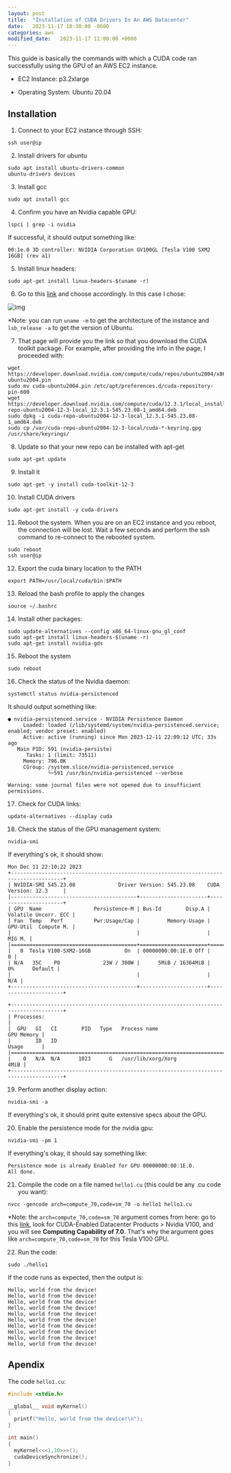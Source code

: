 ```yaml
---
layout: post
title:  "Installation of CUDA Drivers In An AWS Datacenter"
date:   2023-11-17 10:30:00 -0600
categories: aws
modified_date:   2023-11-17 11:00:00 +0000
---
```


This guide is basically the commands with which a CUDA code ran successfully using the GPU of an AWS EC2 instance.

- EC2 Instance: p3.2xlarge

- Operating System: Ubuntu 20.04

## Installation

1. Connect to your EC2 instance through SSH:

```
ssh user@ip
```

2. Install drivers for ubuntu

```
sudo apt install ubuntu-drivers-common
ubuntu-drivers devices
```

3. Install gcc

```
sudo apt install gcc
```

4. Confirm you have an Nvidia capable GPU:

```
lspci | grep -i nvidia
```

If successful, it should output something like:

```
00:1e.0 3D controller: NVIDIA Corporation GV100GL [Tesla V100 SXM2 16GB] (rev a1)
```

5. Install linux headers:

```
sudo apt-get install linux-headers-$(uname -r)
```

6. Go to this [link](https://developer.nvidia.com/cuda-downloads?target_os=Linux&target_arch=x86_64&Distribution=Ubuntu&target_version=20.04&target_type=deb_local) and choose accordingly. In this case I chose:

![img]({{site.url}}/img/13/2.png)

*Note: you can run `uname -m` to get the architecture of the instance and `lsb_release -a` to get the version of Ubuntu.

7. That page will provide you the link so that you download the CUDA toolkit package. For example, after providing the info in the page, I proceeded with:

```
wget https://developer.download.nvidia.com/compute/cuda/repos/ubuntu2004/x86_64/cuda-ubuntu2004.pin
sudo mv cuda-ubuntu2004.pin /etc/apt/preferences.d/cuda-repository-pin-600
wget https://developer.download.nvidia.com/compute/cuda/12.3.1/local_installers/cuda-repo-ubuntu2004-12-3-local_12.3.1-545.23.08-1_amd64.deb
sudo dpkg -i cuda-repo-ubuntu2004-12-3-local_12.3.1-545.23.08-1_amd64.deb
sudo cp /var/cuda-repo-ubuntu2004-12-3-local/cuda-*-keyring.gpg /usr/share/keyrings/
```

8. Update so that your new repo can be installed with apt-get

```
sudo apt-get update
```

9. Install it

```
sudo apt-get -y install cuda-toolkit-12-3
```

10. Install CUDA drivers

```
sudo apt-get install -y cuda-drivers
```

11. Reboot the system. When you are on an EC2 instance and you reboot, the connection will be lost. Wait a few seconds and perform the ssh command to re-connect to the rebooted system.

```
sudo reboot
ssh user@ip
```

12. Export the cuda binary location to the PATH

```
export PATH=/usr/local/cuda/bin:$PATH
```

13. Reload the bash profile to apply the changes

```
source ~/.bashrc
```

14. Install other packages:

```
sudo update-alternatives --config x86_64-linux-gnu_gl_conf
sudo apt-get install linux-headers-$(uname -r)
sudo apt-get install nvidia-gds
```

15. Reboot the system

```
sudo reboot
```

16. Check the status of the Nvidia daemon:

```
systemctl status nvidia-persistenced
```

It should output something like:

```
● nvidia-persistenced.service - NVIDIA Persistence Daemon
     Loaded: loaded (/lib/systemd/system/nvidia-persistenced.service; enabled; vendor preset: enabled)
     Active: active (running) since Mon 2023-12-11 22:09:12 UTC; 33s ago
   Main PID: 591 (nvidia-persiste)
      Tasks: 1 (limit: 73511)
     Memory: 796.0K
     CGroup: /system.slice/nvidia-persistenced.service
             └─591 /usr/bin/nvidia-persistenced --verbose

Warning: some journal files were not opened due to insufficient permissions.
```

17. Check for CUDA links:

```
update-alternatives --display cuda
```

18. Check the status of the GPU management system:

```
nvidia-smi
```

If everything's ok, it should show:

```
Mon Dec 11 22:10:22 2023       
+---------------------------------------------------------------------------------------+
| NVIDIA-SMI 545.23.08              Driver Version: 545.23.08    CUDA Version: 12.3     |
|-----------------------------------------+----------------------+----------------------+
| GPU  Name                 Persistence-M | Bus-Id        Disp.A | Volatile Uncorr. ECC |
| Fan  Temp   Perf          Pwr:Usage/Cap |         Memory-Usage | GPU-Util  Compute M. |
|                                         |                      |               MIG M. |
|=========================================+======================+======================|
|   0  Tesla V100-SXM2-16GB           On  | 00000000:00:1E.0 Off |                    0 |
| N/A   35C    P0              23W / 300W |      5MiB / 16384MiB |      0%      Default |
|                                         |                      |                  N/A |
+-----------------------------------------+----------------------+----------------------+
                                                                                         
+---------------------------------------------------------------------------------------+
| Processes:                                                                            |
|  GPU   GI   CI        PID   Type   Process name                            GPU Memory |
|        ID   ID                                                             Usage      |
|=======================================================================================|
|    0   N/A  N/A      1023      G   /usr/lib/xorg/Xorg                            4MiB |
+---------------------------------------------------------------------------------------+
```

19. Perform another display action:

```
nvidia-smi -a
```

If everything's ok, it should print quite extensive specs about the GPU.

20. Enable the persistence mode for the nvidia gpu:

```
nvidia-smi -pm 1
```

If everything's okay, it should say something like:

```
Persistence mode is already Enabled for GPU 00000000:00:1E.0.
All done.
```

21. Compile the code on a file named `hello1.cu` (this could be any .cu code you want):

```
nvcc -gencode arch=compute_70,code=sm_70 -o hello1 hello1.cu
```

*Note: the `arch=compute_70,code=sm_70` argument comes from here: go to this [link](https://developer.nvidia.com/cuda-gpus), look for CUDA-Enabled Datacenter Products > Nvidia V100, and you will see **Computing Capability of 7.0**. That's why the argument goes like `arch=compute_70,code=sm_70` for this Tesla V100 GPU.

22. Run the code:

```
sudo ./hello1
```

If the code runs as expected, then the output is:

```
Hello, world from the device!
Hello, world from the device!
Hello, world from the device!
Hello, world from the device!
Hello, world from the device!
Hello, world from the device!
Hello, world from the device!
Hello, world from the device!
Hello, world from the device!
Hello, world from the device!
```

## Apendix

The code `hello1.cu`:

```c++
#include <stdio.h>

__global__ void myKernel() 
{ 
  printf("Hello, world from the device!\n"); 
} 

int main() 
{ 
  myKernel<<<1,10>>>(); 
  cudaDeviceSynchronize();
} 
```